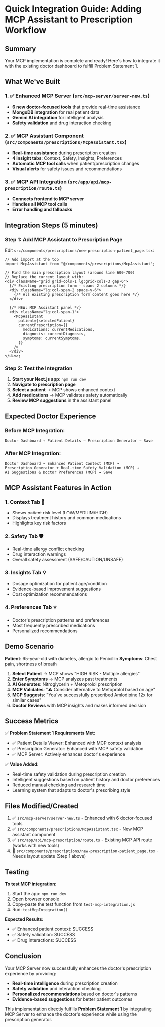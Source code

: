 # Quick Integration Guide: Adding MCP Assistant to Prescription Workflow

## Summary

Your MCP implementation is complete and ready! Here's how to integrate it with the existing doctor dashboard to fulfill Problem Statement 1.

## What We've Built

### 1. ✅ Enhanced MCP Server (`src/mcp-server/server-new.ts`)

- **6 new doctor-focused tools** that provide real-time assistance
- **MongoDB integration** for real patient data
- **Gemini AI integration** for intelligent analysis
- **Safety validation** and drug interaction checking

### 2. ✅ MCP Assistant Component (`src/components/prescriptions/McpAssistant.tsx`)

- **Real-time assistance** during prescription creation
- **4 insight tabs**: Context, Safety, Insights, Preferences
- **Automatic MCP tool calls** when patient/prescription changes
- **Visual alerts** for safety issues and recommendations

### 3. ✅ MCP API Integration (`src/app/api/mcp-prescription/route.ts`)

- **Connects frontend to MCP server**
- **Handles all MCP tool calls**
- **Error handling and fallbacks**

## Integration Steps (5 minutes)

### Step 1: Add MCP Assistant to Prescription Page

Edit `src/components/prescriptions/new-prescription-patient_page.tsx`:

```tsx
// Add import at the top
import McpAssistant from "@/components/prescriptions/McpAssistant";

// Find the main prescription layout (around line 600-700)
// Replace the current layout with:
<div className="grid grid-cols-1 lg:grid-cols-3 gap-6">
  {/* Existing prescription form - spans 2 columns */}
  <div className="lg:col-span-2 space-y-6">
    {/* All existing prescription form content goes here */}
  </div>

  {/* NEW: MCP Assistant panel */}
  <div className="lg:col-span-1">
    <McpAssistant
      patient={selectedPatient}
      currentPrescription={{
        medications: currentMedications,
        diagnosis: currentDiagnosis,
        symptoms: currentSymptoms,
      }}
    />
  </div>
</div>;
```

### Step 2: Test the Integration

1. **Start your Next.js app**: `npm run dev`
2. **Navigate to prescription page**
3. **Select a patient** → MCP shows enhanced context
4. **Add medications** → MCP validates safety automatically
5. **Review MCP suggestions** in the assistant panel

## Expected Doctor Experience

### Before MCP Integration:

```
Doctor Dashboard → Patient Details → Prescription Generator → Save
```

### After MCP Integration:

```
Doctor Dashboard → Enhanced Patient Context (MCP) →
Prescription Generator + Real-time Safety Validation (MCP) →
AI Suggestions & Doctor Preferences (MCP) → Save
```

## MCP Assistant Features in Action

### 1. **Context Tab** 🎯

- Shows patient risk level (LOW/MEDIUM/HIGH)
- Displays treatment history and common medications
- Highlights key risk factors

### 2. **Safety Tab** 🛡️

- Real-time allergy conflict checking
- Drug interaction warnings
- Overall safety assessment (SAFE/CAUTION/UNSAFE)

### 3. **Insights Tab** 💡

- Dosage optimization for patient age/condition
- Evidence-based improvement suggestions
- Cost optimization recommendations

### 4. **Preferences Tab** ⭐

- Doctor's prescription patterns and preferences
- Most frequently prescribed medications
- Personalized recommendations

## Demo Scenario

**Patient**: 65-year-old with diabetes, allergic to Penicillin
**Symptoms**: Chest pain, shortness of breath

1. **Select Patient** → MCP shows "HIGH RISK - Multiple allergies"
2. **Enter Symptoms** → MCP analyzes past treatments
3. **AI Generates**: Nitroglycerin + Metoprolol prescription
4. **MCP Validates**: "⚠️ Consider alternative to Metoprolol based on age"
5. **MCP Suggests**: "You've successfully prescribed Amlodipine 12x for similar cases"
6. **Doctor Reviews** with MCP insights and makes informed decision

## Success Metrics

✅ **Problem Statement 1 Requirements Met:**

- ✅ Patient Details Viewer: Enhanced with MCP context analysis
- ✅ Prescription Generator: Enhanced with MCP safety validation
- ✅ MCP Server: Actively enhances doctor's experience

✅ **Value Added:**

- Real-time safety validation during prescription creation
- Intelligent suggestions based on patient history and doctor preferences
- Reduced manual checking and research time
- Learning system that adapts to doctor's prescribing style

## Files Modified/Created

1. ✅ `src/mcp-server/server-new.ts` - Enhanced with 6 doctor-focused tools
2. ✅ `src/components/prescriptions/McpAssistant.tsx` - New MCP assistant component
3. ✅ `src/app/api/mcp-prescription/route.ts` - Existing MCP API route (works with new tools)
4. 🔄 `src/components/prescriptions/new-prescription-patient_page.tsx` - Needs layout update (Step 1 above)

## Testing

**To test MCP integration:**

1. Start the app: `npm run dev`
2. Open browser console
3. Copy-paste the test function from `test-mcp-integration.js`
4. Run: `testMcpIntegration()`

**Expected Results:**

- ✅ Enhanced patient context: SUCCESS
- ✅ Safety validation: SUCCESS
- ✅ Drug interactions: SUCCESS

## Conclusion

Your MCP Server now successfully enhances the doctor's prescription experience by providing:

- **Real-time intelligence** during prescription creation
- **Safety validation** and interaction checking
- **Personalized recommendations** based on doctor's patterns
- **Evidence-based suggestions** for better patient outcomes

This implementation directly fulfills **Problem Statement 1** by integrating MCP Server to enhance the doctor's experience while using the prescription generator.
